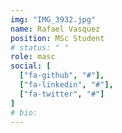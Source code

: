 ```yaml
---
img: "IMG_3932.jpg"
name: Rafael Vasquez
position: MSc Student
# status: " "
role: masc
social: [
  ["fa-github", "#"],
  ["fa-linkedin", "#"],
  ["fa-twitter", "#"]
]
# bio:
---
```

